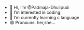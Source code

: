 - 👋 Hi, I’m @Padmaja-Dhulipudi
- 👀 I’m interested in coding
- 🌱 I’m currently learning c language 
- 😄 Pronouns: her,she...
<!---
Padmaja-Dhulipudi/Padmaja-Dhulipudi is a ✨ special ✨ repository because its `README.md` (this file) appears on your GitHub profile.
You can click the Preview link to take a look at your changes.
--->
